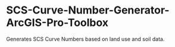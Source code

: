 # SCS-Curve-Number-Generator-ArcGIS-Pro-Toolbox
Generates SCS Curve Numbers based on land use and soil data.
